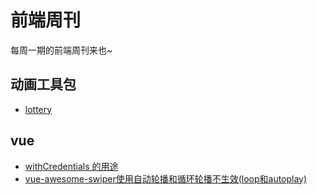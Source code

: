 # 前端周刊
每周一期的前端周刊来也~

## 动画工具包

* [lottery](https://github.com/meetmore/lottery.js)

## vue

* [withCredentials 的用途](https://zhuanlan.zhihu.com/p/65059023)
* [vue-awesome-swiper使用自动轮播和循环轮播不生效(loop和autoplay)](https://www.cnblogs.com/lezuw/p/11436984.html)

